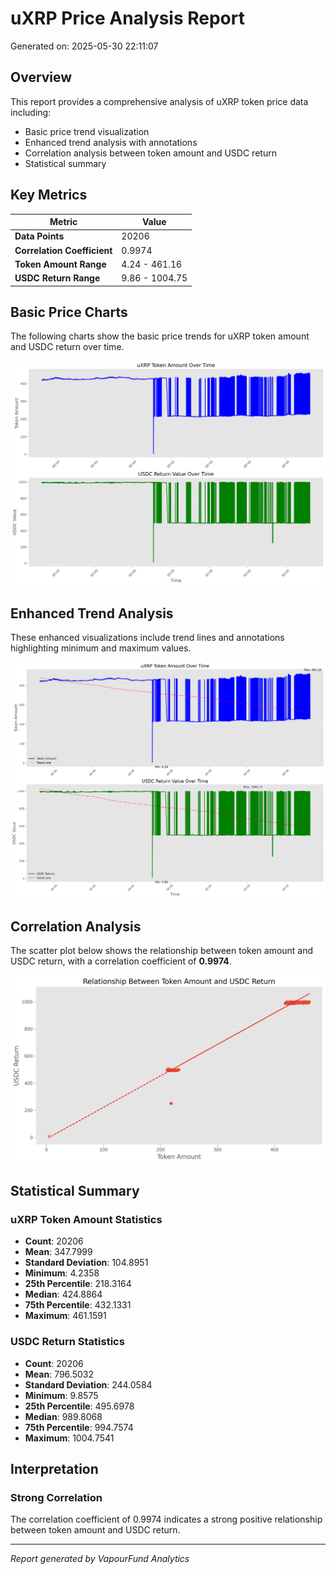 # uXRP Price Analysis Report

Generated on: 2025-05-30 22:11:07

## Overview

This report provides a comprehensive analysis of uXRP token price data including:
- Basic price trend visualization
- Enhanced trend analysis with annotations
- Correlation analysis between token amount and USDC return
- Statistical summary

## Key Metrics

| Metric | Value |
|--------|-------|
| **Data Points** | 20206 |
| **Correlation Coefficient** | 0.9974 |
| **Token Amount Range** | 4.24 - 461.16 |
| **USDC Return Range** | 9.86 - 1004.75 |

## Basic Price Charts

The following charts show the basic price trends for uXRP token amount and USDC return over time.

![uXRP Basic Price Charts](https://raw.githubusercontent.com/VaporFund/weekly-reports/main/chart_images/uXRP_price_charts.png)

## Enhanced Trend Analysis

These enhanced visualizations include trend lines and annotations highlighting minimum and maximum values.

![uXRP Enhanced Trend Charts](https://raw.githubusercontent.com/VaporFund/weekly-reports/main/chart_images/uXRP_price_charts_with_trend.png)

## Correlation Analysis

The scatter plot below shows the relationship between token amount and USDC return, with a correlation coefficient of **0.9974**.

![uXRP Correlation Analysis](https://raw.githubusercontent.com/VaporFund/weekly-reports/main/chart_images/uXRP_relationship_chart.png)

## Statistical Summary

### uXRP Token Amount Statistics
- **Count**: 20206
- **Mean**: 347.7999
- **Standard Deviation**: 104.8951
- **Minimum**: 4.2358
- **25th Percentile**: 218.3164
- **Median**: 424.8864
- **75th Percentile**: 432.1331
- **Maximum**: 461.1591

### USDC Return Statistics
- **Count**: 20206
- **Mean**: 796.5032
- **Standard Deviation**: 244.0584
- **Minimum**: 9.8575
- **25th Percentile**: 495.6978
- **Median**: 989.8068
- **75th Percentile**: 994.7574
- **Maximum**: 1004.7541

## Interpretation

### Strong Correlation

The correlation coefficient of 0.9974 indicates a strong positive relationship between token amount and USDC return.

---

*Report generated by VapourFund Analytics*
